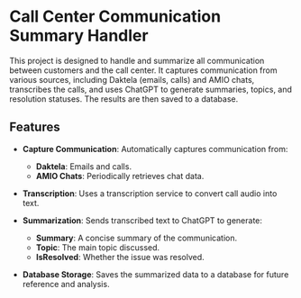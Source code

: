 # Call Center Communication Summary Handler

This project is designed to handle and summarize all communication between customers and the call center. It captures communication from various sources, including Daktela (emails, calls) and AMIO chats, transcribes the calls, and uses ChatGPT to generate summaries, topics, and resolution statuses. The results are then saved to a database.

## Features

- **Capture Communication**: Automatically captures communication from:
  - **Daktela**: Emails and calls.
  - **AMIO Chats**: Periodically retrieves chat data.
  
- **Transcription**: Uses a transcription service to convert call audio into text.

- **Summarization**: Sends transcribed text to ChatGPT to generate:
  - **Summary**: A concise summary of the communication.
  - **Topic**: The main topic discussed.
  - **IsResolved**: Whether the issue was resolved.

- **Database Storage**: Saves the summarized data to a database for future reference and analysis.
